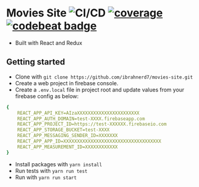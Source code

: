 # Movies Site ![CI/CD](https://github.com/ibrahnerd7/movies-site/actions/workflows/node.js.yml/badge.svg) [![coverage](https://codecov.io/gh/ibrahnerd7/movies-site/branch/main/graph/badge.svg?token=HBAQB2TL8S)](https://codecov.io/gh/ibrahnerd7/movies-site) [![codebeat badge](https://codebeat.co/badges/2cbb45aa-7455-4466-b902-2dee6f112ea9)](https://codebeat.co/projects/github-com-ibrahnerd7-movies-site-main)

- Built with React and Redux

## Getting started
- Clone with  `git clone https://github.com/ibrahnerd7/movies-site.git`
- Create a web project in firebase console.
- Create  a `.env.local` file in project root and update  values from your firebase config as below: 

```yaml
{
    REACT_APP_API_KEY=AIzaXXXXXXXXXXXXXXXXXXXXXXX
    REACT_APP_AUTH_DOMAIN=test-XXXX.firebaseapp.com
    REACT_APP_PROJECT_ID=https://test-XXXXXX.firebaseio.com
    REACT_APP_STORAGE_BUCKET=test-XXXX
    REACT_APP_MESSAGING_SENDER_ID=XXXXXXX
    REACT_APP_APP_ID=XXXXXXXXXXXXXXXXXXXXXXXXXXXXXXXXXXXX
    REACT_APP_MEASUREMENT_ID=XXXXXXXXXXXX
}
```
- Install packages with `yarn install`
- Run tests with `yarn run test `
- Run  with `yarn run start `
